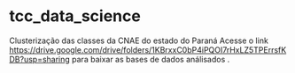 # tcc_data_science
Clusterização das classes da CNAE do estado do Paraná
Acesse o link https://drive.google.com/drive/folders/1KBrxxC0bP4iPQOI7rHxLZ5TPErrsfKDB?usp=sharing para baixar as bases de dados análisados .
